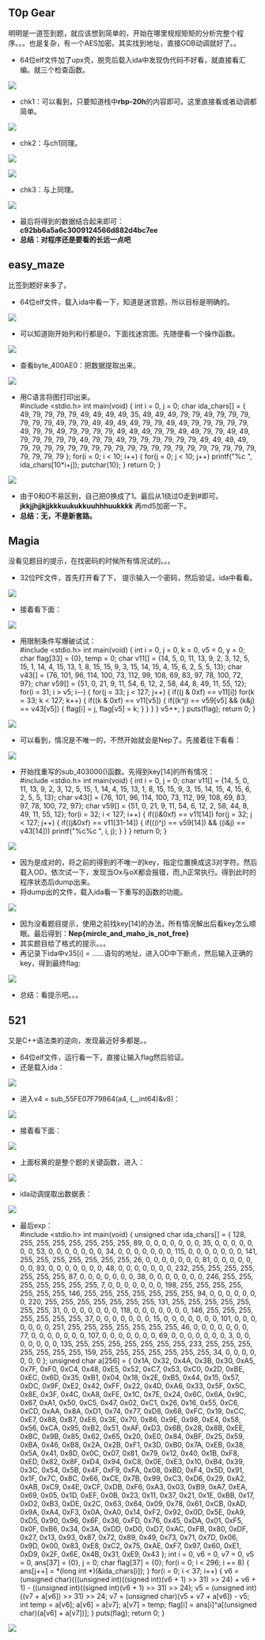 ## **T0p Gear**

明明是一道签到题，就应该想到简单的，开始在哪里规规矩矩的分析完整个程序。。。也是复杂，有一个AES加密。其实找到地址，直接GDB动调就好了。。

- 64位elf文件加了upx壳，脱壳后载入ida中发现伪代码不好看，就直接看汇编。就三个检查函数。  
    

![](https://pic3.zhimg.com/80/v2-0b26f0c9ef981bd573554ee3de625392_720w.webp)

  

- chk1：可以看到，只要知道栈中**rbp-20h**的内容即可。这里直接看或者动调都简单。  
    

![](https://pic3.zhimg.com/80/v2-f99b3c2e90ac9bef340ea9006d80124a_720w.webp)

  

- chk2：与ch1同理。  
    

![](https://pic3.zhimg.com/80/v2-f09070e0eb154e27fb44ab437fc6e4ce_720w.webp)

  

![](https://pic1.zhimg.com/80/v2-f0da551b51e69278793bc31f0b75b754_720w.webp)

  

- chk3：与上同理。  
    

![](https://pic4.zhimg.com/80/v2-8b08a6dea465dcc1c5585aed3038d3af_720w.webp)

  

- 最后将得到的数据结合起来即可：**c92bb6a5a6c3009124566d882d4bc7ee**
- **总结：对程序还是要看的长远一点吧**

## **easy_maze**

比签到题好来多了。

- 64位elf文件，载入ida中看一下，知道是迷宫题，所以目标是明确的。  
    

![](https://pic3.zhimg.com/80/v2-69e61215a4f64506b3e7751e59306b4e_720w.webp)

  

- 可以知道刚开始列和行都是0，下面找迷宫图。先随便看一个操作函数。  
    

![](https://pic2.zhimg.com/80/v2-b1347441da9fbec8605cb8a65b700b9d_720w.webp)

  

- 查看byte_400AE0：把数据提取出来。  
    

![](https://pic3.zhimg.com/80/v2-3f759b0f419c87892f3cdfbf0dc4a86e_720w.webp)

  

- 用C语言将图打印出来。  
    #include <stdio.h> int main(void) { int i = 0, j = 0; char ida_chars[] = { 49, 79, 79, 79, 79, 49, 49, 49, 49, 35, 49, 49, 49, 79, 79, 49, 79, 79, 79, 79, 79, 79, 49, 79, 79, 49, 49, 49, 49, 79, 79, 49, 49, 79, 79, 79, 79, 79, 49, 79, 79, 49, 79, 79, 79, 79, 49, 49, 49, 79, 79, 49, 49, 79, 79, 49, 49, 79, 79, 79, 79, 79, 49, 79, 79, 49, 79, 79, 79, 79, 79, 79, 49, 49, 49, 49, 79, 79, 79, 79, 79, 79, 79, 79, 79, 79, 79, 79, 79, 79, 79, 79, 79, 79, 79, 79, 79, 79, 79, 79 }; for(i = 0; i < 10; i++) { for(j = 0; j < 10; j++) printf("%c ", ida_chars[10*i+j]); putchar(10); } return 0; }  
    

![](https://pic3.zhimg.com/80/v2-33930d0562a6682eeec77ddf5e26a14e_720w.webp)

  

- 由于0和O不易区别，自己把0换成了1。最后从1绕过O走到#即可。**jkkjjhjjkjjkkkuukukkuuhhhuukkkk** 再md5加密一下。
- **总结：无，不是新套路。**

## **Magia**

没看见题目的提示，在找密码的时候所有情况试的。。。

- 32位PE文件，首先打开看了下， 提示输入一个密码，然后验证。ida中看看。  
    

![](https://pic3.zhimg.com/80/v2-0e9d6038e814ec5edfa98f051002033e_720w.webp)

  

- 接着看下面：  
    

![](https://pic4.zhimg.com/80/v2-a9122acafd6eff3f80f84c028dbb82c3_720w.webp)

  

- 用限制条件写爆破试试：  
    #include <stdio.h> int main(void) { int i = 0, j = 0, k = 0, v5 = 0, y = 0; char flag[33] = {0}, temp = 0; char v11[] = {14, 5, 0, 11, 13, 9, 2, 3, 12, 5, 15, 1, 14, 4, 15, 13, 1, 8, 15, 15, 9, 3, 15, 14, 15, 4, 15, 6, 2, 5, 5, 13}; char v43[] = {76, 101, 96, 114, 100, 73, 112, 99, 108, 69, 83, 97, 78, 100, 72, 97}; char v59[] = {51, 0, 21, 9, 11, 54, 6, 12, 2, 58, 44, 8, 49, 11, 55, 12}; for(i = 31; i > v5; i--) { for(j = 33; j < 127; j++) { if((j & 0xf) == v11[i]) for(k = 33; k < 127; k++) { if((k & 0xf) == v11[v5]) { if((k^j) == v59[v5] && (k&j) == v43[v5]) { flag[i] = j, flag[v5] = k; } } } } v5++; } puts(flag); return 0; }  
    

![](https://pic2.zhimg.com/80/v2-73fdc134d97006948644ed990d4a3065_720w.webp)

  

- 可以看到，情况是不唯一的，不然开始就会是Nep了。先接着往下看看：  
    

![](https://pic4.zhimg.com/80/v2-cfd90ad4907afecafa6fb17d56d4dd7b_720w.webp)

  

- 开始找重写的sub_403000()函数。先得到key[14]的所有情况：  
    #include <stdio.h> int main(void) { int i = 0, j = 0; char v11[] = {14, 5, 0, 11, 13, 9, 2, 3, 12, 5, 15, 1, 14, 4, 15, 13, 1, 8, 15, 15, 9, 3, 15, 14, 15, 4, 15, 6, 2, 5, 5, 13}; char v43[] = {76, 101, 96, 114, 100, 73, 112, 99, 108, 69, 83, 97, 78, 100, 72, 97}; char v59[] = {51, 0, 21, 9, 11, 54, 6, 12, 2, 58, 44, 8, 49, 11, 55, 12}; for(i = 32; i < 127; i++) { if((i&0xf) == v11[14]) for(j = 32; j < 127; j++) { if((j&0xf) == v11[31-14]) { if(((i^j) == v59[14]) && ((i&j) == v43[14])) printf("%c%c ", i, j); } } } return 0; }  
    

![](https://pic1.zhimg.com/80/v2-7556f758d82140aa76fef5218e387a0c_720w.webp)

  

- 因为是成对的，将之前的得到的不唯一的key，指定位置换成这3对字符。然后载入OD，依次试一下，发现当Ox与oX都会报错，而_h正常执行。得到此时的程序状态后dump出来。
- 将dump出的文件，载入ida看一下重写的函数的功能。  
    

![](https://pic3.zhimg.com/80/v2-deb0bd2ec2c8b75ea61b432d10ef68f6_720w.webp)

  

- 因为没看题目提示，使用之前找key[14]的办法，所有情况解出后看key怎么顺眼。最后得到：**Nep{mircle_and_maho_is_not_free}**
- 其实题目给了格式的提示。。。
- 再记录下ida中v35[i] = ......语句的地址，进入OD中下断点，然后输入正确的key，得到最终flag:  
    

![](https://pic2.zhimg.com/80/v2-1382822c220e68fdfaccb6b713dc6755_720w.webp)

  

- 总结：看提示吧。。。

## **521**

又是C++语法类的逆向，发现最近好多都是。。

- 64位elf文件，运行看一下，直接让输入flag然后验证。
- 还是载入ida：  
    

![](https://pic3.zhimg.com/80/v2-6b08c2c96e29f6f18c2f22c0d8f56fea_720w.webp)

  

- 进入v4 = sub_55FE07F79864(a4, (__int64)&v8)：  
    

![](https://pic2.zhimg.com/80/v2-0e53681824bd16babc941b22fad7fc85_720w.webp)

  

- 接着看下面：  
    

![](https://pic4.zhimg.com/80/v2-68eb9b4381ce69b36b5a419b27e6ae1f_720w.webp)

  

- 上面标黄的是整个题的关键函数，进入：  
    

![](https://pic1.zhimg.com/80/v2-32c62d3594315732e455868c49267de4_720w.webp)

  

- ida动调提取出数据表：  
    

![](https://pic1.zhimg.com/80/v2-29b4dfeaea5ca63ef4d6deac95602ea8_720w.webp)

  

- 最后exp：  
    #include <stdio.h> int main(void) { unsigned char ida_chars[] = { 128, 255, 255, 255, 255, 255, 255, 255, 89, 0, 0, 0, 0, 0, 0, 0, 35, 0, 0, 0, 0, 0, 0, 0, 53, 0, 0, 0, 0, 0, 0, 0, 34, 0, 0, 0, 0, 0, 0, 0, 115, 0, 0, 0, 0, 0, 0, 0, 141, 255, 255, 255, 255, 255, 255, 255, 26, 0, 0, 0, 0, 0, 0, 0, 81, 0, 0, 0, 0, 0, 0, 0, 93, 0, 0, 0, 0, 0, 0, 0, 48, 0, 0, 0, 0, 0, 0, 0, 232, 255, 255, 255, 255, 255, 255, 255, 87, 0, 0, 0, 0, 0, 0, 0, 38, 0, 0, 0, 0, 0, 0, 0, 246, 255, 255, 255, 255, 255, 255, 255, 7, 0, 0, 0, 0, 0, 0, 0, 198, 255, 255, 255, 255, 255, 255, 255, 146, 255, 255, 255, 255, 255, 255, 255, 94, 0, 0, 0, 0, 0, 0, 0, 220, 255, 255, 255, 255, 255, 255, 255, 131, 255, 255, 255, 255, 255, 255, 255, 31, 0, 0, 0, 0, 0, 0, 0, 118, 0, 0, 0, 0, 0, 0, 0, 146, 255, 255, 255, 255, 255, 255, 255, 37, 0, 0, 0, 0, 0, 0, 0, 15, 0, 0, 0, 0, 0, 0, 0, 101, 0, 0, 0, 0, 0, 0, 0, 251, 255, 255, 255, 255, 255, 255, 255, 46, 0, 0, 0, 0, 0, 0, 0, 77, 0, 0, 0, 0, 0, 0, 0, 107, 0, 0, 0, 0, 0, 0, 0, 69, 0, 0, 0, 0, 0, 0, 0, 3, 0, 0, 0, 0, 0, 0, 0, 135, 255, 255, 255, 255, 255, 255, 255, 233, 255, 255, 255, 255, 255, 255, 255, 159, 255, 255, 255, 255, 255, 255, 255, 34, 0, 0, 0, 0, 0, 0, 0 }; unsigned char a[256] = { 0x1A, 0x32, 0x4A, 0x3B, 0x30, 0xA5, 0x7F, 0xF0, 0xC4, 0x48, 0xE5, 0x52, 0xC7, 0x53, 0xC0, 0x2D, 0xBE, 0xEC, 0x6D, 0x35, 0xB1, 0x04, 0x18, 0x2E, 0xB5, 0x44, 0x15, 0x57, 0xDC, 0x9F, 0xE2, 0x42, 0xFF, 0x22, 0x4D, 0xA6, 0x33, 0x5F, 0x5C, 0x8E, 0x3F, 0x4C, 0xA8, 0xFE, 0x1C, 0x7E, 0x24, 0x6C, 0x6A, 0x9C, 0x67, 0xA1, 0x50, 0xC5, 0x47, 0x02, 0xC1, 0x26, 0x16, 0x55, 0xC6, 0xCD, 0xAA, 0x8A, 0xD1, 0x74, 0x77, 0xD8, 0x68, 0xFC, 0x19, 0xCC, 0xE7, 0x88, 0xB7, 0xE6, 0x3E, 0x70, 0x86, 0x9E, 0x98, 0xE4, 0x58, 0x56, 0xCA, 0x95, 0xB2, 0x51, 0xAF, 0xD3, 0x6B, 0x28, 0x8B, 0xEE, 0xBC, 0x9B, 0x85, 0x62, 0x65, 0x20, 0xE0, 0x84, 0xBF, 0x25, 0x59, 0xBA, 0x46, 0xB8, 0x2A, 0x2B, 0xF1, 0x3D, 0xB0, 0x7A, 0xEB, 0x38, 0x5A, 0x41, 0x8D, 0x0C, 0x07, 0x81, 0x79, 0x12, 0x40, 0x1B, 0xF8, 0xED, 0x82, 0x8F, 0xD4, 0x94, 0xC8, 0x0E, 0xE3, 0x10, 0xB4, 0x39, 0x3C, 0x54, 0x5B, 0x4F, 0xF9, 0xFA, 0x08, 0xBD, 0xF4, 0x5D, 0x91, 0x1F, 0x7C, 0x8C, 0x66, 0xCE, 0x7B, 0x99, 0xC3, 0xD6, 0x29, 0xA2, 0xAB, 0xC9, 0x4E, 0xCF, 0xDB, 0xF6, 0xA3, 0x03, 0xB9, 0xA7, 0xEA, 0x69, 0x05, 0x1D, 0xEF, 0x0B, 0x23, 0x11, 0x37, 0x21, 0x1E, 0xBB, 0x17, 0xD2, 0xB3, 0xDE, 0x2C, 0x63, 0x64, 0x09, 0x78, 0x61, 0xCB, 0xAD, 0x9A, 0xA4, 0xF3, 0x0A, 0xA0, 0x14, 0xF2, 0x92, 0x0D, 0x5E, 0xA9, 0xD5, 0x90, 0x96, 0x6F, 0x36, 0xFD, 0x76, 0x45, 0xDA, 0x01, 0xF5, 0x0F, 0xB6, 0x34, 0x3A, 0xDD, 0xD0, 0xD7, 0xAC, 0xFB, 0x80, 0xDF, 0x27, 0x13, 0x93, 0x87, 0x72, 0x89, 0x49, 0x73, 0x71, 0x7D, 0x06, 0x9D, 0x00, 0x83, 0xE8, 0xC2, 0x75, 0xAE, 0xF7, 0x97, 0x60, 0xE1, 0xD9, 0x2F, 0x6E, 0x4B, 0x31, 0xE9, 0x43 }; int i = 0, v6 = 0, v7 = 0, v5 = 0, ans[37] = {0}, j = 0; char flag[37] = {0}; for(i = 0; i < 296; i += 8) { ans[j++] = *(long int *)(&ida_chars[i]); } for(i = 0; i < 37; i++) { v6 = (unsigned char)(((unsigned int)((signed int)(v6 + 1) >> 31) >> 24) + v6 + 1) - ((unsigned int)((signed int)(v6 + 1) >> 31) >> 24); v5 = (unsigned int)((v7 + a[v6]) >> 31) >> 24; v7 = (unsigned char)(v5 + v7 + a[v6]) - v5; int temp = a[v6]; a[v6] = a[v7]; a[v7] = temp; flag[i] = ans[i]^a[(unsigned char)(a[v6] + a[v7])]; } puts(flag); return 0; }  
    

![](https://pic1.zhimg.com/80/v2-74ec7c6bb3a7f83dff65180d42871808_720w.webp)